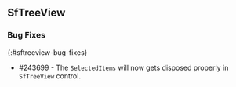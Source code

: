 ## SfTreeView

### Bug Fixes
{:#sftreeview-bug-fixes}

* \#243699 - The `SelectedItems` will now gets disposed properly in `SfTreeView` control.
